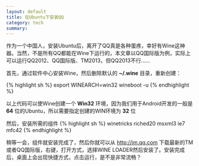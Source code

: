 ```yaml
---
layout: default
title: 在Ubuntu下安装QQ
category: tech
summary: 
---
```

作为一个中国人，安装Ubuntu后，离开了QQ真是各种蛋疼，幸好有Wine这神器。当然，不是所有QQ都能在Wine下运行的，本文章以QQ国际版为例，实际上可以运行QQ2012、QQ国际版、TM2013，但QQ2013不行……

首先，通过软件中心安装Wine，然后删除默认的 __~/.wine__ 目录，重新创建：

{% highlight sh %}
export WINEARCH=win32
wineboot -u
{% endhighlight %}

以上代码可以使Wine创建一个 __Win32__ 环境，因为我们用于Android开发的一般是 __64__ 位的Ubuntu，所以需要指定创建的WIN环境为 __32__ 位

然后，安装所需的组件
{% highlight sh %}
winetricks riched20 msxml3 ie7 mfc42
{% endhighlight %}

稍等一会，组件就安装完成了，然后你就可以从 <http://im.qq.com> 下载最新的TM或者QQ国际版，右键，打开方式，选择WINE LOADER然后安装了。安装完成后，桌面上会出现快捷方式，点击运行，是不是非常流畅？

